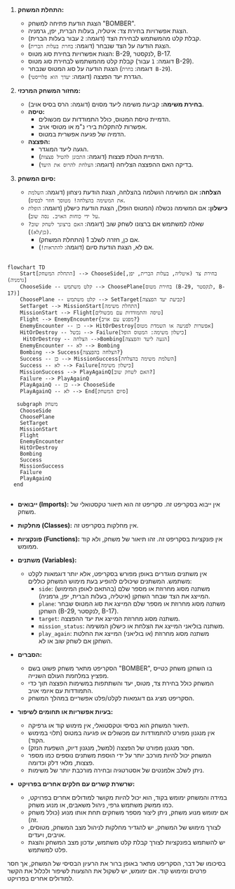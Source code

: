 ## <algorithm>

1.  **התחלת המשחק:**
    *   הצגת הודעת פתיחה למשחק "BOMBER".
    *   הצגת אפשרויות בחירת צד: איטליה, בעלות הברית, יפן, גרמניה.
    *   קבלת קלט מהמשתמש לבחירת הצד (דוגמה: `2` עבור בעלות הברית).
    *   הצגת הודעה על הצד שנבחר (דוגמה: `בחרת בעלות הברית`).
    *   הצגת אפשרויות בחירת סוג מטוס: B-29, לנקסטר, B-17.
    *   קבלת קלט מהמשתמש לבחירת סוג מטוס (דוגמה: `1` עבור B-29).
    *   הצגת הודעה על סוג המטוס שנבחר (דוגמה: `בחרת B-29`).
    *   הגדרת יעד הפצצה (דוגמה: `יעדך הוא פלוייסטי`).

2.  **מחזור המשחק המרכזי:**
    *   **בחירת משימה:** קביעת משימה ליעד מסוים (דוגמה: הרס בסיס אויב).
    *   **טיסה:**
        *   הדמיית טיסת המטוס, כולל התמודדות עם מכשולים.
        *   אפשרות להתקלות בירי נ"מ או מטוסי אויב.
        *   הדמיה של פגיעה אפשרית במטוס.
    *   **הפצצה:**
        *   הגעה ליעד המוגדר.
        *   הדמיית הטלת פצצות (דוגמה: `התכונן להטיל פצצות`).
        *   בדיקה האם ההפצצה הצליחה (דוגמה: `הצלחת להרוס את היעד`).

3.  **סיום המשחק:**
    *   **הצלחה:** אם המשימה הושלמה בהצלחה, הצגת הודעת ניצחון (דוגמה: `השלמת את המשימה בהצלחה! מטוסך חוזר לבסיס`).
    *   **כישלון:** אם המשימה נכשלה (המטוס הופל), הצגת הודעת כישלון (דוגמה: `הופלת על ידי כוחות האויב. נסה שוב`).
    *   שאלה למשתמש אם ברצונו לשחק שוב (דוגמה: `האם ברצונך לשחק שוב? (כן/לא)`).
        *   אם כן, חזרה לשלב 1 (התחלת המשחק).
        *   אם לא, הצגת הודעת סיום (דוגמה: `להתראות!`).

## <mermaid>

```mermaid
flowchart TD
    Start[התחלת המשחק] --> ChooseSide[בחירת צד (איטליה, בעלות הברית, יפן, גרמניה)]
    ChooseSide -- קלט משתמש --> ChoosePlane[בחירת מטוס (B-29, לנקסטר, B-17)]
    ChoosePlane -- קלט משתמש --> SetTarget[קביעת יעד הפצצה]
    SetTarget --> MissionStart[התחלת משימה]
    MissionStart --> Flight[טיסה והתמודדות עם מכשולים]
    Flight --> EnemyEncounter{מפגש עם אויב?}
    EnemyEncounter -- כן --> HitOrDestroy[אפשרות לפגיעה או השמדת מטוס]
    HitOrDestroy -- נכשל --> Failure[כישלון משימה: המטוס הופל]
     HitOrDestroy -- הצלחה -->Bombing[הגעה ליעד והפצצה]
    EnemyEncounter -- לא --> Bombing
    Bombing --> Success{הצלחה בהפצצה?}
    Success -- כן --> MissionSuccess[השלמת משימה בהצלחה]
    Success -- לא --> Failure[כישלון משימה]
    MissionSuccess --> PlayAgainQ[האם לשחק שוב?]
    Failure --> PlayAgainQ
    PlayAgainQ -- כן --> ChooseSide
    PlayAgainQ -- לא --> End[סיום המשחק]
    
   subgraph משחק
    ChooseSide
    ChoosePlane
    SetTarget
    MissionStart
    Flight
    EnemyEncounter
    HitOrDestroy
    Bombing
    Success
    MissionSuccess
    Failure
    PlayAgainQ
  end
```

## <explanation>

*   **ייבואים (Imports):** אין ייבוא בסקריפט זה. סקריפט זה הוא תיאור טקסטואלי של משחק.

*   **מחלקות (Classes):** אין מחלקות בסקריפט זה.

*   **פונקציות (Functions):** אין פונקציות בסקריפט זה. זהו תיאור של משחק, ולא קוד ממומש.

*   **משתנים (Variables):**
    *   אין משתנים מוגדרים באופן מפורש בסקריפט, אלא יותר דוגמאות לקלט משתמש. המשתנים שיכולים להופיע בעת מימוש המשחק כוללים:
        *   `side`: משתנה מסוג מחרוזת או מספר שלם (בהתאם לאופן המימוש) המייצג את הצד שבחר השחקן (איטליה, בעלות הברית, יפן, גרמניה).
        *   `plane`: משתנה מסוג מחרוזת או מספר שלם המייצג את סוג המטוס שבחר השחקן (B-29, לנקסטר, B-17).
        *   `target`: משתנה מסוג מחרוזת המייצג את יעד ההפצצה.
        *   `mission_status`: משתנה בוליאני המייצג את הצלחת או כישלון המשימה.
        *   `play_again`: משתנה מסוג מחרוזת (או בוליאני) המייצג את החלטת השחקן אם לשחק שוב או לא.

*   **הסברים:**
    *   הסקריפט מתאר משחק פשוט בשם "BOMBER", בו השחקן משחק כטייס מפציץ במלחמת העולם השנייה.
    *   המשחק כולל בחירת צד, מטוס, יעד והשתתפות במשימות הפצצה תוך כדי התמודדות עם איומי אויב.
    *   הסקריפט מציג גם דוגמאות לקלט/פלט אפשריים במהלך המשחק.

*   **בעיות אפשריות או תחומים לשיפור:**
    *   תיאור המשחק הוא בסיסי וטקסטואלי, אין מימוש קוד או גרפיקה.
    *   אין מנגנון מפורט להתמודדות עם מכשולים או פגיעה במטוס (תלוי במימוש הקוד).
    *   חסר מנגנון מפורט של הפצצה (למשל, מנגנון דיוק, השפעת הנזק).
    *   המשחק יכול להיות מורכב יותר על ידי הוספת משתנים נוספים כמו מספר פצצות, מלאי דלק וכדומה.
    *   ניתן לשלב אלמנטים של אסטרטגיה ובחירה מורכבת יותר של משימות.

*   **שרשרת קשרים עם חלקים אחרים בפרויקט:**
    *   במידה והמשחק ימומש בקוד, הוא יכול להיות מקושר למודולים אחרים בפרויקט, כמו ממשק משתמש גרפי, ניהול משאבים, או מנוע משחק.
    *   אם ימומש מנוע משחק, ניתן ליצור מספר משחקים תחת אותו מנוע (כולל משחק זה).
    *   לצורך מימוש של המשחק, יש להגדיר מחלקות לניהול מצב המשחק, מטוסים, אויבים, ויעדים.
    *   יש להשתמש בפונקציות לצורך קבלת קלט משתמש, עדכון מצב המשחק והצגת פלט למשתמש.

בסיכומו של דבר, הסקריפט מתאר באופן ברור את הרעיון הבסיסי של המשחק, אך חסר פרטים ומימוש קוד. אם ימומש, יש לשקול את ההצעות לשיפור ולכלול את הקשר למודולים אחרים בפרויקט.